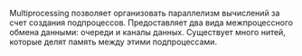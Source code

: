 Multiprocessing позволяет организовать параллелизм вычислений за счет создания подпроцессов. 
Предоставляет два вида межпроцессного обмена данными: очереди и каналы данных.
Существует много нитей, которые делят память между этими подпроцессами.

